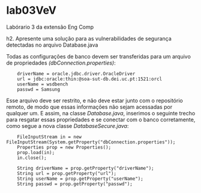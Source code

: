 # lab03VeV
Labórario 3 da extensão Eng Comp


h2. Apresente uma solução para as vulnerabilidades de segurança detectadas no arquivo Database.java

Todas as configurações de banco devem ser transferidas para um arquivo de propriedades _(dbConnection.properties)_:

```
	driverName = oracle.jdbc.driver.OracleDriver
	url = jdbc:oracle:thin:@soa-sut-db.dei.uc.pt:1521:orcl
	userName = wsdbench
	passwd = Samsung
```

Esse arquivo deve ser restrito, e não deve estar junto com o repositório remoto, de modo que essas informações não sejam acessadas por qualquer um.
E assim, na classe *Database.java*, inserimos o seguinte trecho para resgatar essas propriedades e se conectar com o banco corretamente, como
segue a nova classe *DatabaseSecure.java*:

```
	FileInputStream in = new FileInputStream(System.getProperty("dbConnection.properties"));
	Properties prop = new Properties();
	prop.load(in);
	in.close();
	
	String driverName = prop.getProperty("driverName");
	String url = prop.getProperty("url");
	String userName = prop.getProperty("userName");
	String passwd = prop.getProperty("passwd");
```